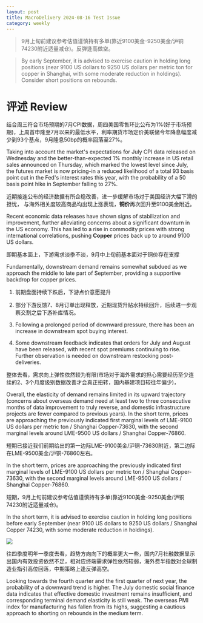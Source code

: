 ```yaml
---
layout: post
title: MacroDelivery 2024-08-16 Test Issue
category: weekly
---
```


> 9月上旬前建议参考估值谨慎持有多单(靠近9100美金-9250美金/沪铜74230附近适量减仓)。反弹逢高做空。

> By early September, it is advised to exercise caution in holding long positions (near 9100 US dollars to 9250 US dollars per metric ton for copper in Shanghai, with some moderate reduction in holdings). Consider short positions on rebounds.

# 评述 Review

结合周三符合市场预期的7月CPI数据，周四美国零售环比公布为1%(好于市场预期)，上周首申隆至7月以来的最低水平，利率期货市场定价美联储今年降息幅度减少到93个基点，9月隆息50bp的概率回落至27%。

Taking into account the market's expectations for July CPI data released on Wednesday and the better-than-expected 1% monthly increase in US retail sales announced on Thursday, which marked the lowest level since July, the futures market is now pricing-in a reduced likelihood of a total 93 basis point cut in the Fed's interest rates this year, with the probability of a 50 basis point hike in September falling to 27%.

近期接连公布的经济数据有所企稳改善，进一步缓解市场对于美国经济大幅下滑的担忧，
与海外相关度较高商品均出现上涨表现，**铜价**再次回升至9100美金附近。

Recent economic data releases have shown signs of stabilization and improvement, further alleviating concerns about a significant downturn in the US economy. This has led to a rise in commodity prices with strong international correlations, pushing **Copper** prices back up to around 9100 US dollars.

即期基本面上，下游需求淡季不淡，9月中上旬前基本面对于铜价存在支撑

Fundamentally, downstream demand remains somewhat subdued as we approach the middle to late part of September, providing a supportive backdrop for copper prices.

1. 前期盘面持续下跌后，下游点价意愿提升
2. 部分下游反馈7、8月订单出现释放，近期现货升贴水持续回升，后续进一步观察交割之后下游补库情况。

1. Following a prolonged period of downward pressure, there has been an increase in downstream spot buying interest.
2. Some downstream feedback indicates that orders for July and August have been released, with recent spot premiums continuing to rise. Further observation is needed on downstream restocking post-deliveries.

整体去看，需求向上弹性依然较为有限(市场对于海外需求的担心需要经历至少连续的2、3个月度级别数据改善才会真正扭转，国内基建项目较往年偏少)，

Overall, the elasticity of demand remains limited in its upward trajectory (concerns about overseas demand need at least two to three consecutive months of data improvement to truly reverse, and domestic infrastructure projects are fewer compared to previous years). In the short term, prices are approaching the previously indicated first marginal levels of LME-9100 US dollars per metric ton / Shanghai Copper-73630, with the second marginal levels around LME-9500 US dollars / Shanghai Copper-76860.

短期已接近我们前期给出的第一边际LME-9100美金/沪铜-73630附近，第二边际在LME-9500美金/沪铜-76860左右。

In the short term, prices are approaching the previously indicated first marginal levels of LME-9100 US dollars per metric ton / Shanghai Copper-73630, with the second marginal levels around LME-9500 US dollars / Shanghai Copper-76860.

短期，9月上旬前建议参考估值谨慎持有多单(靠近9100美金-9250美金/沪铜74230附近适量减仓)。

In the short term, it is advised to exercise caution in holding long positions before early September (near 9100 US dollars to 9250 US dollars / Shanghai Copper 74230, with some moderate reduction in holdings).

![](https://crsando.github.io/images/2024-08-16-copper-2.png)

往四季度明年一季度去看，趋势方向向下的概率更大一些，国内7月社融数据显示出国内有效投资依然不足，相对应终端需求弹性依然较弱，海外费半指数对全球制造业指引高位回落，中期策略上逢反弹高空。

Looking towards the fourth quarter and the first quarter of next year, the probability of a downward trend is higher. The July domestic social finance data indicates that effective domestic investment remains insufficient, and corresponding terminal demand elasticity is still weak. The overseas PMI index for manufacturing has fallen from its highs, suggesting a cautious approach to shorting on rebounds in the medium term.